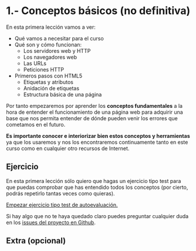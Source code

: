 # 1.- Conceptos básicos (no definitiva)

En esta primera lección vamos a ver:
* Qué vamos a necesitar para el curso
* Qué son y cómo funcionan:
    * Los servidores web y HTTP
    * Los navegadores web
    * Las URLs
    * Peticiones HTTP
* Primeros pasos con HTML5
    * Etiquetas y atributos
    * Anidación de etiquetas
    * Estructura básica de una página

Por tanto empezaremos por aprender los **conceptos fundamentales** a la hora de entender el funcionamiento de una página web para adquirir una base que nos permita entender de dónde pueden venir los errores que cometamos en el futuro. 

**Es importante conocer e interiorizar bien estos conceptos y herramientas** ya que los usaremos y nos los encontraremos continuamente tanto en este curso como en cualquier otro recursos de Internet.


## Ejercicio

En esta primera lección sólo quiero que hagas un ejercicio tipo test para que puedas comprobar que has entendido todos los conceptos (por cierto, podrás repetirlo tantas veces como quieras).

[Empezar ejercicio tipo test de autoevaluación.](http://www.cursohtml5desdecero.com/tests/leccion1.html)

Si hay algo que no te haya quedado claro puedes preguntar cualquier duda en los [issues del proyecto en Github](https://github.com/hhkaos/introduccion-a-html5/issues).

## Extra (opcional)

